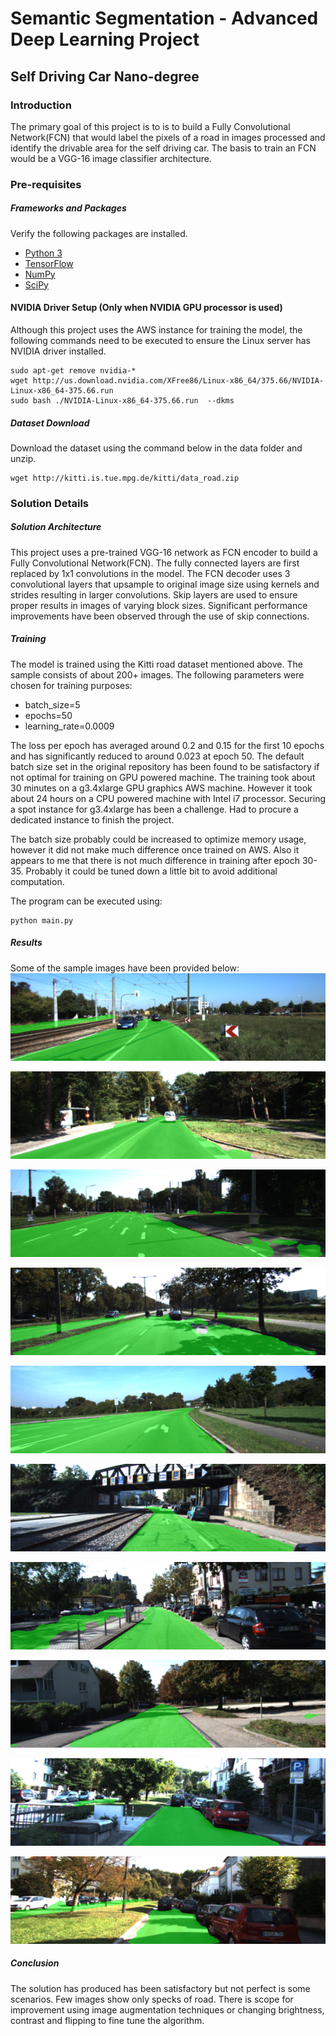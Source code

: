 # Semantic Segmentation - Advanced Deep Learning Project
## Self Driving Car Nano-degree
### Introduction
The primary goal of this project is to is to build a Fully Convolutional Network(FCN) that would label the pixels of a road in images processed and identify the drivable area for the self driving car. The basis to train an FCN would be a VGG-16 image classifier architecture.

### Pre-requisites
##### Frameworks and Packages
Verify the following packages are installed.
 - [Python 3](https://www.python.org/)
 - [TensorFlow](https://www.tensorflow.org/)
 - [NumPy](http://www.numpy.org/)
 - [SciPy](https://www.scipy.org/)

#### NVIDIA Driver Setup (Only when NVIDIA GPU processor is used)
Although this project uses the AWS instance for training the model, the following commands need to be executed to ensure the Linux server has NVIDIA driver installed.
```
sudo apt-get remove nvidia-*
wget http://us.download.nvidia.com/XFree86/Linux-x86_64/375.66/NVIDIA-Linux-x86_64-375.66.run
sudo bash ./NVIDIA-Linux-x86_64-375.66.run  --dkms
```

##### Dataset Download
Download the dataset using the command below in the data folder and unzip.
```
wget http://kitti.is.tue.mpg.de/kitti/data_road.zip
```

### Solution Details
##### Solution Architecture
This project uses a pre-trained VGG-16 network as FCN encoder to build a Fully Convolutional Network(FCN). The fully connected layers are first replaced by 1x1 convolutions in the model. The FCN decoder uses 3 convolutional layers that upsample to original image size using kernels and strides resulting in larger convolutions. Skip layers are used to ensure proper results in images of varying block sizes. Significant performance improvements have been observed through the use of skip connections.

##### Training
The model is trained using the Kitti road dataset mentioned above. The sample consists of about 200+ images. The following parameters were chosen for training purposes:
* batch_size=5
* epochs=50
* learning_rate=0.0009

The loss per epoch has averaged around 0.2 and 0.15 for the first 10 epochs and has significantly reduced to around 0.023 at epoch 50. The default batch size set in the original repository has been found to be satisfactory if not optimal for training on GPU powered machine. The training took about 30 minutes on a g3.4xlarge GPU graphics AWS machine. However it took about 24 hours on a CPU powered machine with Intel i7 processor. Securing a spot instance for g3.4xlarge has been a challenge. Had to procure a dedicated instance to finish the project.

The batch size probably could be increased to optimize memory usage, however it did not make much difference once trained on AWS. Also it appears to me that there is not much difference in training after epoch 30-35. Probably it could be tuned down a little bit to avoid additional computation.

The program can be executed using:
```
python main.py
```

##### Results
Some of the sample images have been provided below:
![](./samples/sample1.png)

![](./samples/sample2.png)

![](./samples/sample3.png)

![](./samples/sample4.png)

![](./samples/sample5.png)

![](./samples/sample6.png)

![](./samples/sample7.png)

![](./samples/sample8.png)

![](./samples/sample9.png)

![](./samples/sample10.png)


##### Conclusion
The solution has produced has been satisfactory but not perfect is some scenarios. Few images show only specks of road. There is scope for improvement using image augmentation techniques or changing brightness, contrast and flipping to fine tune the algorithm.
